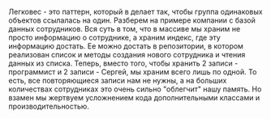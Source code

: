 Легковес - это паттерн, который в делает так, чтобы группа одинаковых объектов ссылалась на один. Разберем на примере компании с базой данных сотрудников. Вся суть в том, что в массиве мы храним не просто информацию о сотруднике, а храним индекс, где эту информацию достать. Ее можно достать в репозитории, в котором реализован список и методы создания нового сотрудника и чтения данных из списка. Теперь, вместо того, чтобы хранить 2 записи - программист и 2 записи - Сергей, мы храним всего лишь по одной. То есть, все повторяющиеся записи нам не нужны, а на больших количествах сотрудниках это очень сильно "облегчит" нашу память. Но взамен мы жертвуем усложнением кода дополнительными классами и производительностью.
